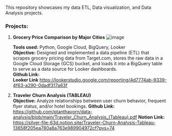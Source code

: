This repository showcases my data ETL, Data visualization, and Data Analysis projects.

### Projects:

1. **Grocery Price Comparison by Major Cities**
   ![image](https://github.com/user-attachments/assets/ea15f842-54aa-4755-9829-638a2b98e74a)

   **Tools used:** Python, Google Cloud, BigQuery, Looker  
   **Objective:** Designed and implemented a data pipeline (ETL) that scrapes grocery pricing data from Target.com, stores the raw data in a Google Cloud Storage (GCS) bucket, and loads it    into a BigQuery table to serve as a data source for Looker dashboards.  
   **Github Link:**  
   **Looker Link** https://lookerstudio.google.com/reporting/4d7774ab-9339-4f63-a290-0dadf317a63f  

2. **Traveler Churn Analysis (TABLEAU)**   
   **Objective:** Analyze relationships between user churn behavior, frequent flyer status, and/or hotel bookings.
   **Github Link:** https://github.com/ptanthavorn/data-analysis/blob/main/Traveler_Churn_Analysis_(Tableau).pdf
   **Notion Link:** https://silver-file-63d.notion.site/Traveler-Churn-Analysis-Tableau-13658f205ea780a6a763e989904972cf?pvs=74

